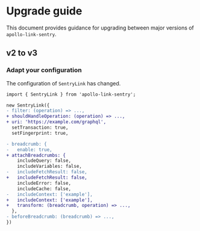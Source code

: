# Upgrade guide

This document provides guidance for upgrading between major versions of `apollo-link-sentry`.

## v2 to v3

### Adapt your configuration

The configuration of `SentryLink` has changed.

```diff
import { SentryLink } from 'apollo-link-sentry';

new SentryLink({
- filter: (operation) => ...,
+ shouldHandleOperation: (operation) => ...,
+ uri: 'https://example.com/graphql',
  setTransaction: true,
  setFingerprint: true,

- breadcrumb: {
-   enable: true,
+ attachBreadcrumbs: {
    includeQuery: false,
    includeVariables: false,
-   includeFetchResult: false,
+   includeFetchResult: false,
    includeError: false,
    includeCache: false,
-   includeContext: ['example'],
+   includeContext: ['example'],
+   transform: (breadcrumb, operation) => ...,
  },
- beforeBreadcrumb: (breadcrumb) => ...,
})
```
